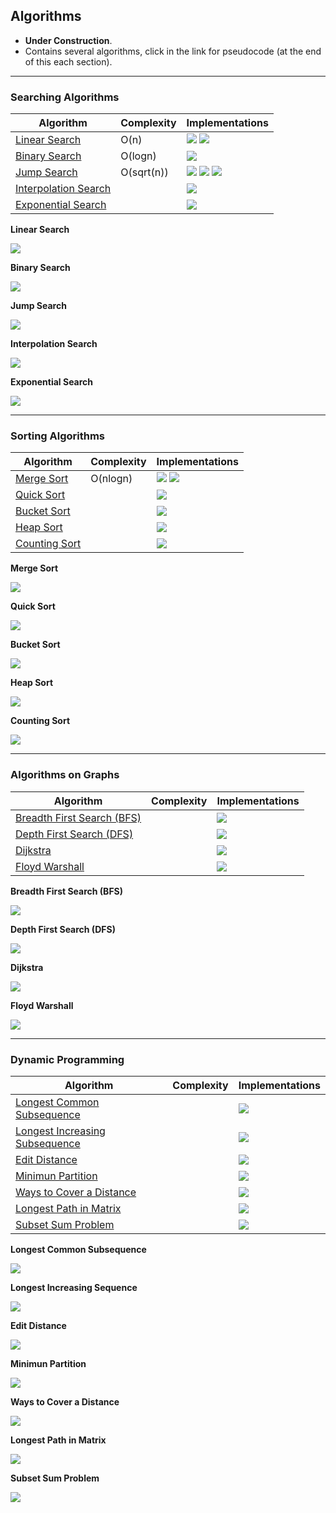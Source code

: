 ## Algorithms

* **Under Construction**.
* Contains several algorithms, click in the link for pseudocode (at the end of this each section).
---

### Searching Algorithms

| Algorithm | Complexity | Implementations |
| --- | --- | --- |
| [Linear Search](#LinearSearch) | O(n) | <img src="https://img.shields.io/badge/-Python-blue"> <img src="https://img.shields.io/badge/-C-black">|
| [Binary Search](#BinarySearch) | O(logn) | <img src="https://img.shields.io/badge/-Python-blue">  |
| [Jump Search](#JumpSearch) | O(sqrt(n)) | <img src="https://img.shields.io/badge/-Python-blue"> <img src="https://img.shields.io/badge/-C++-grey"> <img src="https://img.shields.io/badge/-Java-red"> |
| [Interpolation Search](#InterpolationSearch) | | <img src="https://img.shields.io/badge/-Cooming%20Soon-orange">  |
| [Exponential Search](#ExponentialSearhc) | | <img src="https://img.shields.io/badge/-Cooming%20Soon-orange"> |

<a name="LinearSearch"></a>
**Linear Search**

<img src="https://img.shields.io/badge/-Cooming%20Soon-orange">

<a name="BinarySearch"></a>
**Binary Search**

<img src="https://img.shields.io/badge/-Cooming%20Soon-orange">

<a name="JumpSearch"></a>
**Jump Search**

<img src="https://img.shields.io/badge/-Cooming%20Soon-orange">

<a name="InterpolationSearch"></a>
**Interpolation Search**

<img src="https://img.shields.io/badge/-Cooming%20Soon-orange">

<a name="ExponentialSearch"></a>
**Exponential Search**

<img src="https://img.shields.io/badge/-Cooming%20Soon-orange">

***

### Sorting Algorithms

| Algorithm | Complexity | Implementations|
| --- | --- | --- |
| [Merge Sort](#MergeSort) | O(nlogn) | <img src="https://img.shields.io/badge/-Python-blue"> <img src="https://img.shields.io/badge/-C-black">|
| [Quick Sort](#QuickSort) | | <img src="https://img.shields.io/badge/-Cooming%20Soon-orange">  |
| [Bucket Sort](#BucketSort) | | <img src="https://img.shields.io/badge/-Cooming%20Soon-orange">  |
| [Heap Sort](#HeapSort) | | <img src="https://img.shields.io/badge/-Cooming%20Soon-orange">  |
| [Counting Sort](#CountingSort) | | <img src="https://img.shields.io/badge/-Cooming%20Soon-orange">  |

<a name="MergeSort"></a>
**Merge Sort**

<img src="https://img.shields.io/badge/-Cooming%20Soon-orange">

<a name="QuickSort"></a>
**Quick Sort**

<img src="https://img.shields.io/badge/-Cooming%20Soon-orange">

<a name="BucketSort"></a>
**Bucket Sort**

<img src="https://img.shields.io/badge/-Cooming%20Soon-orange">

<a name="HeapSort"></a>
**Heap Sort**

<img src="https://img.shields.io/badge/-Cooming%20Soon-orange">

<a name="CountingSort"></a>
**Counting Sort**

<img src="https://img.shields.io/badge/-Cooming%20Soon-orange">


***

### Algorithms on Graphs

| Algorithm | Complexity | Implementations |
| --- | --- | --- |
| [Breadth First Search (BFS)](#BFS) | | <img src="https://img.shields.io/badge/-Cooming%20Soon-orange">  |
| [Depth First Search (DFS)](#DFS) | | <img src="https://img.shields.io/badge/-Cooming%20Soon-orange">  |
| [Dijkstra](#Dijkstra) | | <img src="https://img.shields.io/badge/-Cooming%20Soon-orange"> |
| [Floyd Warshall](#FloydWarshall) | | <img src="https://img.shields.io/badge/-Cooming%20Soon-orange"> |

<a name="BFS"></a>
**Breadth First Search (BFS)**

<img src="https://img.shields.io/badge/-Cooming%20Soon-orange">

<a name="DFS"></a>
**Depth First Search (DFS)**

<img src="https://img.shields.io/badge/-Cooming%20Soon-orange">

<a name="Dijkstra"></a>
**Dijkstra**

<img src="https://img.shields.io/badge/-Cooming%20Soon-orange">

<a name="FloydWarshall"></a>
**Floyd Warshall**

<img src="https://img.shields.io/badge/-Cooming%20Soon-orange">


***

### Dynamic Programming

| Algorithm | Complexity | Implementations |
| --- | --- | --- |
| [Longest Common Subsequence](#LCS) | | <img src="https://img.shields.io/badge/-Cooming%20Soon-orange"> |
| [Longest Increasing Subsequence](#LIS) | | <img src="https://img.shields.io/badge/-Cooming%20Soon-orange"> |
| [Edit Distance](#EditDistance) | | <img src="https://img.shields.io/badge/-Cooming%20Soon-orange"> |
| [Minimun Partition](#MinimunPartition) | | <img src="https://img.shields.io/badge/-Cooming%20Soon-orange"> |
| [Ways to Cover a Distance](#CoverDistance) | | <img src="https://img.shields.io/badge/-Cooming%20Soon-orange"> |
| [Longest Path in Matrix](#LontestPathMatrix) | | <img src="https://img.shields.io/badge/-Cooming%20Soon-orange"> |
| [Subset Sum Problem](#SubsetSumProblem) | | <img src="https://img.shields.io/badge/-TCooming%20Soon-orange"> |

<a name="LCS"></a>
**Longest Common Subsequence**

<img src="https://img.shields.io/badge/-Cooming%20Soon-orange">

<a name="LIS"></a>
**Longest Increasing Sequence**

<img src="https://img.shields.io/badge/-Cooming%20Soon-orange">

<a name="EditDistance"></a>
**Edit Distance**

<img src="https://img.shields.io/badge/-Cooming%20Soon-orange">

<a name="MinimumPartition"></a>
**Minimun Partition**

<img src="https://img.shields.io/badge/-Cooming%20Soon-orange">

<a name="CoverDistance"></a>
**Ways to Cover a Distance**

<img src="https://img.shields.io/badge/-Cooming%20Soon-orange">

<a name="LongestPathMatrix"></a>
**Longest Path in Matrix**

<img src="https://img.shields.io/badge/-Cooming%20Soon-orange">

<a name="SubsetSumProblem"></a>
**Subset Sum Problem**

<img src="https://img.shields.io/badge/-Cooming%20Soon-orange">
